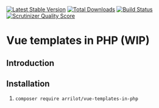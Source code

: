 [![Latest Stable Version](https://poser.pugx.org/arrilot/vue-templates-in-php/v/stable.svg)](https://packagist.org/packages/arrilot/vue-templates-in-php/)
[![Total Downloads](https://img.shields.io/packagist/dt/arrilot/vue-templates-in-php.svg?style=flat)](https://packagist.org/packages/arrilot/vue-templates-in-php)
[![Build Status](https://img.shields.io/travis/arrilot/vue-templates-in-php/master.svg?style=flat)](https://travis-ci.org/arrilot/vue-templates-in-php)
[![Scrutinizer Quality Score](https://scrutinizer-ci.com/g/arrilot/vue-templates-in-php/badges/quality-score.png?b=master)](https://scrutinizer-ci.com/g/arrilot/vue-templates-in-php/)

# Vue templates in PHP (WIP)

## Introduction

## Installation

1) `composer require arrilot/vue-templates-in-php`
